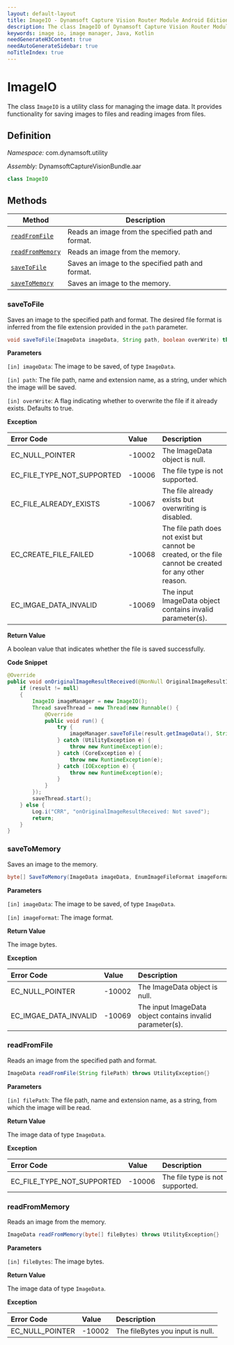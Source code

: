 ```yaml
---
layout: default-layout
title: ImageIO - Dynamsoft Capture Vision Router Module Android Edition API Reference
description: The class ImageIO of Dynamsoft Capture Vision Router Module is a utility class for managing the image data. It provides functionality for saving images to files and reading images from files.
keywords: image io, image manager, Java, Kotlin
needGenerateH3Content: true
needAutoGenerateSidebar: true
noTitleIndex: true
---
```


# ImageIO

The class `ImageIO` is a utility class for managing the image data. It provides functionality for saving images to files and reading images from files.

## Definition

*Namespace:* com.dynamsoft.utility

*Assembly:* DynamsoftCaptureVisionBundle.aar

```java
class ImageIO
```

## Methods

| Method | Description |
| ------ | ----------- |
| [`readFromFile`](#readfromfile) | Reads an image from the specified path and format. |
| [`readFromMemory`](#readfrommemory) | Reads an image from the memory. |
| [`saveToFile`](#savetofile) | Saves an image to the specified path and format. |
| [`saveToMemory`](#savetomemory) | Saves an image to the memory. |

### saveToFile

Saves an image to the specified path and format. The desired file format is inferred from the file extension provided in the `path` parameter.

```java
void saveToFile(ImageData imageData, String path, boolean overWrite) throws UtilityException{}
```

**Parameters**

`[in] imageData`: The image to be saved, of type `ImageData`.

`[in] path`: The file path, name and extension name, as a string, under which the image will be saved.

`[in] overWrite`: A flag indicating whether to overwrite the file if it already exists. Defaults to true.

**Exception**

| Error Code | Value | Description |
| :--------- | :---- | :---------- |
| EC_NULL_POINTER | -10002 | The ImageData object is null. |
| EC_FILE_TYPE_NOT_SUPPORTED | -10006 | The file type is not supported. |
| EC_FILE_ALREADY_EXISTS | -10067 | The file already exists but overwriting is disabled. |
| EC_CREATE_FILE_FAILED | -10068 | The file path does not exist but cannot be created, or the file cannot be created for any other reason. |
| EC_IMGAE_DATA_INVALID | -10069 | The input ImageData object contains invalid parameter(s). |

**Return Value**

A boolean value that indicates whether the file is saved successfully.

**Code Snippet**

```java
@Override
public void onOriginalImageResultReceived(@NonNull OriginalImageResultItem result) {
    if (result != null)
    {
        ImageIO imageManager = new ImageIO();
        Thread saveThread = new Thread(new Runnable() {
            @Override
            public void run() {
                try {
                    imageManager.saveToFile(result.getImageData(), String.valueOf(Environment.getExternalStoragePublicDirectory(Environment.DIRECTORY_PICTURES))+"/DynamsoftImageIO/originalImage.png", true);
                } catch (UtilityException e) {
                    throw new RuntimeException(e);
                } catch (CoreException e) {
                    throw new RuntimeException(e);
                } catch (IOException e) {
                    throw new RuntimeException(e);
                }
            }
        });
        saveThread.start();
    } else {
        Log.i("CRR", "onOriginalImageResultReceived: Not saved");
        return;
    }
}
```

### saveToMemory

Saves an image to the memory.

```java
byte[] SaveToMemory(ImageData imageData, EnumImageFileFormat imageFormat) throws UtilityException{}
```

**Parameters**

`[in] imageData`: The image to be saved, of type `ImageData`.

`[in] imageFormat`: The image format.

**Return Value**

The image bytes.

**Exception**

| Error Code | Value | Description |
| :--------- | :---- | :---------- |
| EC_NULL_POINTER | -10002 | The ImageData object is null. |
| EC_IMGAE_DATA_INVALID | -10069 | The input ImageData object contains invalid parameter(s). |

### readFromFile

Reads an image from the specified path and format.

```java
ImageData readFromFile(String filePath) throws UtilityException{}
```

**Parameters**

`[in] filePath`: The file path, name and extension name, as a string, from which the image will be read.

**Return Value**

The image data of type `ImageData`.

**Exception**

| Error Code | Value | Description |
| :--------- | :---- | :---------- |
| EC_FILE_TYPE_NOT_SUPPORTED | -10006 | The file type is not supported. |

### readFromMemory

Reads an image from the memory.

```java
ImageData readFromMemory(byte[] fileBytes) throws UtilityException{}
```

**Parameters**

`[in] fileBytes`: The image bytes.

**Return Value**

The image data of type `ImageData`.

**Exception**

| Error Code | Value | Description |
| :--------- | :---- | :---------- |
| EC_NULL_POINTER | -10002 | The fileBytes you input is null. |

